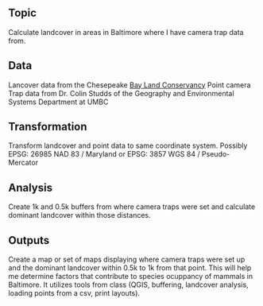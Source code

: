 ## Topic
Calculate landcover in areas in Baltimore where I have camera trap data from.

## Data
Lancover data from the Chesepeake [Bay Land Conservancy](https://www.chesapeakeconservancy.org/conservation-innovation-center/high-resolution-data/)
Point camera Trap data from Dr. Colin Studds of the Geography and Environmental Systems Department at UMBC

## Transformation
Transform landcover and point data to same coordinate system. Possibly EPSG: 26985 NAD 83 / Maryland or EPSG: 3857 WGS 84 / Pseudo-Mercator

## Analysis
Create 1k and 0.5k buffers from where camera traps were set and calculate dominant landcover within those distances.

## Outputs
Create a map or set of maps displaying where camera traps were set up and the dominant landcover within 0.5k to 1k from that point.
This will help me determine factors that contribute to species ocuppancy of mammals in Baltimore.
It utilizes tools from class (QGIS, buffering, landcover analysis, loading points from a csv, print layouts).
